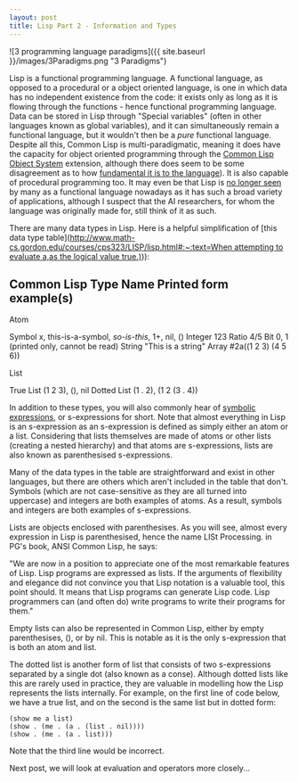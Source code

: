 ```yaml
---
layout: post
title: Lisp Part 2 - Information and Types
---
```


![3 programming language paradigms]({{ site.baseurl }}/images/3Paradigms.png "3 Paradigms")

Lisp is a functional programming language. A functional  language, as opposed to a procedural or a object oriented language,  is one in which data has no independent existence from the code: it exists only as long as it is flowing through the functions - hence functional programming language. Data can be stored in Lisp through "Special variables" (often in other languages known as global variables), and it can simultaneously remain a functional language, but it wouldn't then be a *pure* functional language. Despite all this, Common Lisp is multi-paradigmatic, meaning it does have the capacity for object oriented programming through the [Common Lisp Object System]([https://courses.cs.northwestern.edu/325/readings/clos.php](https://courses.cs.northwestern.edu/325/readings/clos.php)) extension, although there does seem to be some disagreement as to how [fundamental it is to the language]([https://news.ycombinator.com/item?id=19165448](https://news.ycombinator.com/item?id=19165448))). It is also capable of procedural programming too. It may even be that Lisp is [no longer seen]([https://news.ycombinator.com/item?id=154005](https://news.ycombinator.com/item?id=154005)) by many as a functional language nowadays as it has such a broad variety of applications, although I suspect that the AI researchers, for whom the language was originally made for, still think of it as such.

There are many data types in Lisp. Here is a helpful simplification of [this data type table]([http://www.math-cs.gordon.edu/courses/cps323/LISP/lisp.html#:~:text=When attempting to evaluate a,as the logical value true.)](http://www.math-cs.gordon.edu/courses/cps323/LISP/lisp.html#:~:text=When%20attempting%20to%20evaluate%20a,as%20the%20logical%20value%20true.))):

Common Lisp Type Name	                  Printed form example(s)
--------------------------------------------------------------------------------------
Atom

  Symbol	                              x, this-is-a-symbol, *so-is-this*, 1+, nil, ()
  Integer                               123
  Ratio	                                4/5
  Bit	                                  0, 1 (printed only, cannot be read)
  String	                              "This is a string"
  Array                                 #2a((1 2 3) (4 5 6))
  
List
  
  True List	                            (1 2 3), (), nil
  Dotted List	                          (1 . 2),   (1 2 (3 . 4))
 
In addition to these types, you will also commonly hear of [symbolic expressions](https://en.wikipedia.org/wiki/S-expression), or s-expressions for short. Note that almost everything in Lisp is an s-expression as an s-expression is defined as simply either an atom or a list. Considering that lists themselves are made of atoms or other lists (creating a nested hierarchy) and that atoms are s-expressions, lists are also known as parenthesised s-expressions.

Many of the data types in the table are straightforward and exist in other languages, but there are others which aren't included in the table that don't. Symbols (which are not case-sensitive as they are all turned into uppercase) and integers are both examples of atoms. As a result, symbols and integers are both examples of s-expressions.

Lists are objects enclosed with parenthesises. As you will see, almost every expression in Lisp is parenthesised, hence the name LISt Processing. in PG's book, ANSI Common Lisp, he says:

"We are now in a position to appreciate one of the most remarkable
features of Lisp.  Lisp programs are expressed as lists.  If the
arguments of flexibility and elegance did not convince you that
Lisp notation is a valuable tool, this point should.  It means that
Lisp programs can generate Lisp code.  Lisp programmers can (and
often do) write programs to write their programs for them."

Empty lists can also be represented in Common Lisp, either by empty parenthesises, (), or by nil. This is notable as it is the only s-expression that is both an atom and list.

The dotted list is another form of list that consists of two s-expressions separated by a single dot (also known as a conse). Although dotted lists like this are rarely used in practice, they are valuable in modelling how the Lisp represents the lists internally. For example, on the first line of code below, we have a true list, and on the second is the same list but in dotted form:

```
(show me a list)
(show . (me . (a . (list . nil))))
(show . (me . (a . list)))
```
Note that the third line would be incorrect.

Next post, we will look at evaluation and operators more closely...


  

  

